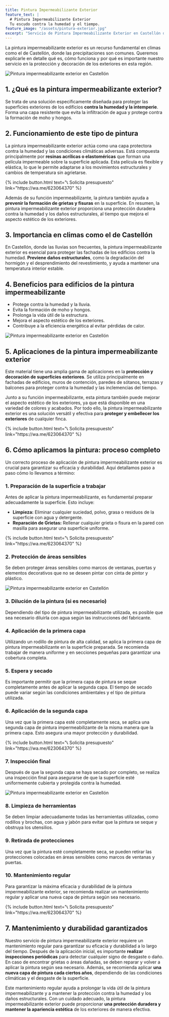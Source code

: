 ```yaml
---
title: Pintura Impermeabilizante Exterior
feature_text: |
  # Pintura Impermeabilizante Exterior
  Tu escudo contra la humedad y el tiempo.
feature_image: "/assets/pintura-exterior.jpg"
excerpt: "Servicio de Pintura Impermeabilizante Exterior en Castellón de la Plana."
---
```


La pintura impermeabilizante exterior es un recurso fundamental en climas como el de Castellón, donde las precipitaciones son comunes. Queremos explicarle en detalle qué es, cómo funciona y por qué es importante nuestro servicio en la protección y decoración de los exteriores en esta región.

<img src="/assets/pintura impermeabilizante exterior en castellon 1.jpg" alt="Pintura impermeabilizante exterior en Castellón" class="center2">


## 1. ¿Qué es la pintura impermeabilizante exterior?
Se trata de una solución específicamente diseñada para proteger las superficies exteriores de los edificios **contra la humedad y la intemperie**. Forma una capa resistente que evita la infiltración de agua y protege contra la formación de moho y hongos.

## 2. Funcionamiento de este tipo de pintura

La pintura impermeabilizante exterior actúa como una capa protectora contra la humedad y las condiciones climáticas adversas. Está compuesta principalmente por **resinas acrílicas o elastoméricas** que forman una película impermeable sobre la superficie aplicada. Esta película es flexible y elástica, lo que le permite adaptarse a los movimientos estructurales y cambios de temperatura sin agrietarse. 

<div class="center2">
{% include button.html text="📞 Solicita presupuesto" link="https://wa.me/623064370" %}
</div>

Además de su función impermeabilizante, la pintura también ayuda a **prevenir la formación de grietas y fisuras** en la superficie. En resumen, la pintura impermeabilizante exterior proporciona una protección duradera contra la humedad y los daños estructurales, al tiempo que mejora el aspecto estético de los exteriores.

## 3. Importancia en climas como el de Castellón
En Castellón, donde las lluvias son frecuentes, la pintura impermeabilizante exterior es esencial para proteger las fachadas de los edificios contra la humedad. **Previene daños estructurales**, como la degradación del hormigón y el desprendimiento del revestimiento, y ayuda a mantener una temperatura interior estable.


## 4. Beneficios para edificios de la pintura impermeabilizante
- Protege contra la humedad y la lluvia.
- Evita la formación de moho y hongos.
- Prolonga la vida útil de la estructura.
- Mejora el aspecto estético de los exteriores.
- Contribuye a la eficiencia energética al evitar pérdidas de calor.

<img src="/assets/pintura impermeabilizante exterior en castellon 2.jpg" alt="Pintura impermeabilizante exterior en Castellón" class="center2">

## 5. Aplicaciones de la pintura impermeabilizante exterior
Este material tiene una amplia gama de aplicaciones en la **protección y decoración de superficies exteriores**. Se utiliza principalmente en fachadas de edificios, muros de contención, paredes de sótanos, terrazas y balcones para proteger contra la humedad y las inclemencias del tiempo. 

Junto a su función impermeabilizante, esta pintura también puede mejorar el aspecto estético de los exteriores, ya que está disponible en una variedad de colores y acabados. Por todo ello, la pintura impermeabilizante exterior es una solución versátil y efectiva para **proteger y embellecer los exteriores** de cualquier finca.

<div class="center2">
{% include button.html text="📞 Solicita presupuesto" link="https://wa.me/623064370" %}
</div>

## 6. Cómo aplicamos la pintura: proceso completo

Un correcto proceso de aplicación de pintura impermeabilizante exterior es crucial para garantizar su eficacia y durabilidad. Aquí detallamos paso a paso cómo lo llevamos a término:

### 1. Preparación de la superficie a trabajar
Antes de aplicar la pintura impermeabilizante, es fundamental preparar adecuadamente la superficie. Esto incluye:

- **Limpieza:** Eliminar cualquier suciedad, polvo, grasa o residuos de la superficie con agua y detergente.
- **Reparación de Grietas:** Rellenar cualquier grieta o fisura en la pared con masilla para asegurar una superficie uniforme.

<div class="center2">
{% include button.html text="📞 Solicita presupuesto" link="https://wa.me/623064370" %}
</div>

### 2. Protección de áreas sensibles
Se deben proteger áreas sensibles como marcos de ventanas, puertas y elementos decorativos que no se deseen pintar con cinta de pintor y plástico.

<img src="/assets/pintura impermeabilizante exterior en castellon 3.jpg" alt="Pintura impermeabilizante exterior en Castellón" class="center2">

### 3. Dilución de la pintura (si es necesario)
Dependiendo del tipo de pintura impermeabilizante utilizada, es posible que sea necesario diluirla con agua según las instrucciones del fabricante.

### 4. Aplicación de la primera capa
Utilizando un rodillo de pintura de alta calidad, se aplica la primera capa de pintura impermeabilizante en la superficie preparada. Se recomienda trabajar de manera uniforme y en secciones pequeñas para garantizar una cobertura completa.

### 5. Espera y secado
Es importante permitir que la primera capa de pintura se seque completamente antes de aplicar la segunda capa. El tiempo de secado puede variar según las condiciones ambientales y el tipo de pintura utilizada.

### 6. Aplicación de la segunda capa
Una vez que la primera capa esté completamente seca, se aplica una segunda capa de pintura impermeabilizante de la misma manera que la primera capa. Esto asegura una mayor protección y durabilidad.

<div class="center2">
{% include button.html text="📞 Solicita presupuesto" link="https://wa.me/623064370" %}
</div>

### 7. Inspección final
Después de que la segunda capa se haya secado por completo, se realiza una inspección final para asegurarse de que la superficie esté uniformemente cubierta y protegida contra la humedad.

<img src="/assets/pintura impermeabilizante exterior en castellon 4.jpg" alt="Pintura impermeabilizante exterior en Castellón" class="center2">

### 8. Limpieza de herramientas
Se deben limpiar adecuadamente todas las herramientas utilizadas, como rodillos y brochas, con agua y jabón para evitar que la pintura se seque y obstruya los utensilios.

### 9. Retirada de protecciones
Una vez que la pintura esté completamente seca, se pueden retirar las protecciones colocadas en áreas sensibles como marcos de ventanas y puertas.

### 10. Mantenimiento regular
Para garantizar la máxima eficacia y durabilidad de la pintura impermeabilizante exterior, se recomienda realizar un mantenimiento regular y aplicar una nueva capa de pintura según sea necesario.

<div class="center2">
{% include button.html text="📞 Solicita presupuesto" link="https://wa.me/623064370" %}
</div>
 
## 7. Mantenimiento y durabilidad garantizados
Nuestro servicio de pintura impermeabilizante exterior requiere un mantenimiento regular para garantizar su eficacia y durabilidad a lo largo del tiempo. Después de la aplicación inicial, es importante **realizar inspecciones periódicas** para detectar cualquier signo de desgaste o daño. En caso de encontrar grietas o áreas dañadas, se deben reparar y volver a aplicar la pintura según sea necesario. Además, se recomienda aplicar **una nueva capa de pintura cada ciertos años**, dependiendo de las condiciones climáticas y el desgaste de la superficie. 

Este mantenimiento regular ayuda a prolongar la vida útil de la pintura impermeabilizante y a mantener la protección contra la humedad y los daños estructurales. Con un cuidado adecuado, la pintura impermeabilizante exterior puede proporcionar **una protección duradera y mantener la apariencia estética** de los exteriores de manera efectiva.
